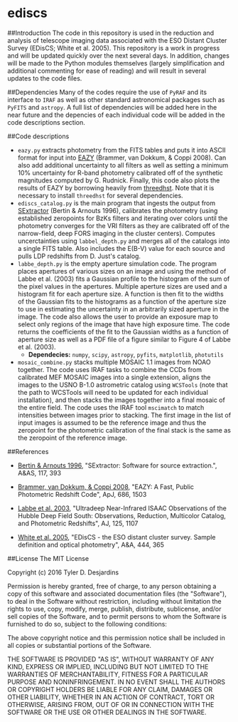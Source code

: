 # ediscs
##Introduction
The code in this repository is used in the reduction and analysis of telescope imaging data associated with the ESO Distant Cluster Survey (EDisCS; White et al. 2005). This repository is a work in progress and will be updated quickly over the next several days. In addition, changes will be made to the Python modules themselves (largely simplification and additional commenting for ease of reading) and will result in several updates to the code files. 

##Dependencies
Many of the codes require the use of `PyRAF` and its interface to `IRAF` as well as other standard astronomical packages such as `PyFITS` and `astropy`. A full list of dependencies will be added here in the near future and the depencies of each individual code will be added in the code descriptions section.

##Code descriptions
- `eazy.py` extracts photometry from the FITS tables and puts it into ASCII format for input into [EAZY](http://github.com/gbrammer/eazy-photoz) (Brammer, van Dokkum, & Coppi 2008). Can also add additional uncertainty to all filters as well as setting a minimum 10% uncertainty for R-band photometry calibrated off of the synthetic magnitudes computed by G. Rudnick. Finally, this code also plots the results of EAZY by borrowing heavily from [threedhst](http://github.com/gbrammer/threedhst). Note that it is necessary to install `threedhst` for several dependencies.
- `ediscs_catalog.py` is the main program that ingests the output from [SExtractor](http://www.astromatic.net/software/sextractor) (Bertin & Arnouts 1996), calibrates the photometry (using established zeropoints for BzKs filters and iterating over colors until the photometry converges for the VRI filters as they are calibrated off of the narrow-field, deep FORS imaging in the cluster centers). Computes uncerctainties using `labbel_depth.py` and merges all of the catalogs into a single FITS table. Also includes the E(B-V) value for each source and pulls LDP redshifts from D. Just's catalog. 
- `labbe_depth.py` is the empty aperture simulation code. The program places apertures of various sizes on an image and using the method of Labbe et al. (2003) fits a Gaussian profile to the histogram of the sum of the pixel values in the apertures. Multiple aperture sizes are used and a histogram fit for each aperture size. A function is then fit to the widths of the Gaussian fits to the histograms as a function of the aperture size to use in estimating the uncertainty in an arbitrarily sized aperture in the image. The code also allows the user to provide an exposure map to select only regions of the image that have high exposure time. The code returns the coefficients of the fit to the Gaussian widths as a function of aperture size as well as a PDF file of a figure similar to Figure 4 of Labbe et al. (2003).
    - **Dependecies:** `numpy`, `scipy`, `astropy`, `pyfits`, `matplotlib`, `photutils`
- `mosaic_combine.py` stacks multiple MOSAIC 1.1 images from NOAO together. The code uses IRAF tasks to combine the CCDs from calibrated MEF MOSAIC images into a single extension, aligns the images to the USNO B-1.0 astrometric catalog using `WCSTools` (note that the path to WCSTools will need to be updated for each individual installation), and then stacks the images together into a final mosaic of the entire field. The code uses the IRAF tool `mscimatch` to match intensities between images prior to stacking. The first image in the list of input images is assumed to be the reference image and thus the zeropoint for the photometric calibration of the final stack is the same as the zeropoint of the reference image.	

##References
- [Bertin & Arnouts 1996](http://adsabs.harvard.edu/abs/1996A%26AS..117..393B), "SExtractor: Software for source extraction.", A&AS, 117, 393

- [Brammer, van Dokkum, & Coppi 2008](http://adsabs.harvard.edu/abs/2008ApJ...686.1503B), "EAZY: A Fast, Public Photometric Redshift Code", ApJ, 686, 1503

- [Labbe et al. 2003](http://adsabs.harvard.edu/abs/2003AJ....125.1107L), "Ultradeep Near-Infrared ISAAC Observations of the Hubble Deep Field South: Observations, Reduction, Multicolor Catalog, and Photometric Redshifts", AJ, 125, 1107

- [White et al. 2005](http://adsabs.harvard.edu/abs/2005A%26A...444..365W), "EDisCS - the ESO distant cluster survey. Sample definition and optical photometry", A&A, 444, 365

##License
The MIT License

Copyright (c) 2016 Tyler D. Desjardins

Permission is hereby granted, free of charge, to any person obtaining a copy of this software and associated documentation files (the "Software"), to deal in the Software without restriction, including without limitation the rights to use, copy, modify, merge, publish, distribute, sublicense, and/or sell copies of the Software, and to permit persons to whom the Software is furnished to do so, subject to the following conditions:

The above copyright notice and this permission notice shall be included in all copies or substantial portions of the Software.

THE SOFTWARE IS PROVIDED "AS IS", WITHOUT WARRANTY OF ANY KIND, EXPRESS OR IMPLIED, INCLUDING BUT NOT LIMITED TO THE WARRANTIES OF MERCHANTABILITY, FITNESS FOR A PARTICULAR PURPOSE AND NONINFRINGEMENT. IN NO EVENT SHALL THE AUTHORS OR COPYRIGHT HOLDERS BE LIABLE FOR ANY CLAIM, DAMAGES OR OTHER LIABILITY, WHETHER IN AN ACTION OF CONTRACT, TORT OR OTHERWISE, ARISING FROM, OUT OF OR IN CONNECTION WITH THE SOFTWARE OR THE USE OR OTHER DEALINGS IN THE SOFTWARE.
